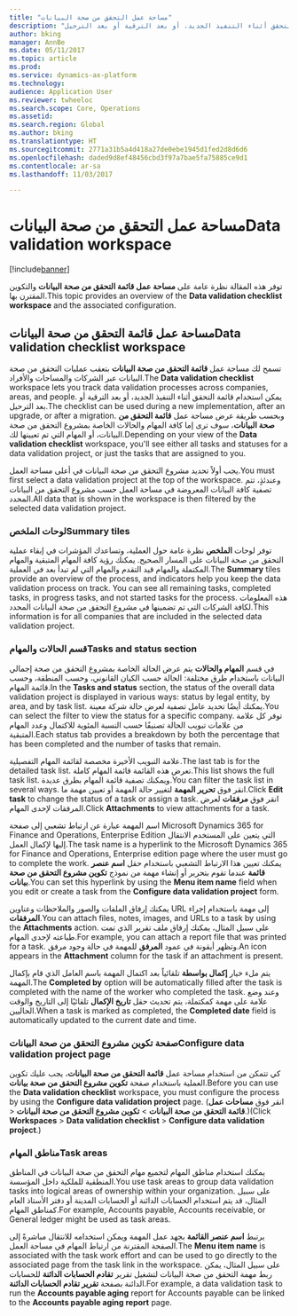 ```yaml
---
title: "مساحة عمل التحقق من صحة البيانات"
description: "تسمح لك مساحة عمل قائمة التحقق من صحة البيانات بتعقب عمليات التحقق من صحة البيانات عبر الشركات والمساحات والأفراد. يمكن استخدام قائمة التحقق أثناء التنفيذ الجديد، أو بعد الترقية أو بعد الترحيل."
author: bking
manager: AnnBe
ms.date: 05/11/2017
ms.topic: article
ms.prod: 
ms.service: dynamics-ax-platform
ms.technology: 
audience: Application User
ms.reviewer: twheeloc
ms.search.scope: Core, Operations
ms.assetid: 
ms.search.region: Global
ms.author: bking
ms.translationtype: HT
ms.sourcegitcommit: 2771a31b5a4d418a27de0ebe1945d1fed2d8d6d6
ms.openlocfilehash: daded9d8ef48456cbd3f97a7bae5fa75885ce9d1
ms.contentlocale: ar-sa
ms.lasthandoff: 11/03/2017

---
```


# <a name="data-validation-workspace"></a><span data-ttu-id="1aff5-104">مساحة عمل التحقق من صحة البيانات</span><span class="sxs-lookup"><span data-stu-id="1aff5-104">Data validation workspace</span></span>

[!include[banner](../includes/banner.md)]


<span data-ttu-id="1aff5-105">توفر هذه المقالة نظرة عامة على **مساحة عمل قائمة التحقق من صحة البيانات‬** والتكوين المقترن بها.</span><span class="sxs-lookup"><span data-stu-id="1aff5-105">This topic provides an overview of the **Data validation checklist workspace** and the associated configuration.</span></span>

## <a name="data-validation-checklist-workspace"></a><span data-ttu-id="1aff5-106">مساحة عمل قائمة التحقق من صحة البيانات</span><span class="sxs-lookup"><span data-stu-id="1aff5-106">Data validation checklist workspace</span></span>

<span data-ttu-id="1aff5-107">تسمح لك مساحة عمل **قائمة التحقق من صحة البيانات** بتعقب عمليات التحقق من صحة البيانات عبر الشركات والمساحات والأفراد.</span><span class="sxs-lookup"><span data-stu-id="1aff5-107">The **Data validation checklist** workspace lets you track data validation processes across companies, areas, and people.</span></span> <span data-ttu-id="1aff5-108">يمكن استخدام قائمة التحقق أثناء التنفيذ الجديد، أو بعد الترقية أو بعد الترحيل.</span><span class="sxs-lookup"><span data-stu-id="1aff5-108">The checklist can be used during a new implementation, after an upgrade, or after a migration.</span></span> <span data-ttu-id="1aff5-109">وبحسب طريقة عرض مساحة عمل **قائمة التحقق من صحة البيانات**، سوف ترى إما كافة المهام والحالات الخاصة بمشروع التحقق من صحة البيانات، أو المهام التي تم تعيينها لك.</span><span class="sxs-lookup"><span data-stu-id="1aff5-109">Depending on your view of the **Data validation checklist** workspace, you'll see either all tasks and statuses for a data validation project, or just the tasks that are assigned to you.</span></span>

<span data-ttu-id="1aff5-110">يجب أولاً تحديد مشروع التحقق من صحة البيانات في أعلى مساحة العمل.</span><span class="sxs-lookup"><span data-stu-id="1aff5-110">You must first select a data validation project at the top of the workspace.</span></span> <span data-ttu-id="1aff5-111">وعندئذٍ، تتم تصفية كافة البيانات المعروضة في مساحة العمل حسب مشروع التحقق من البيانات المحدد.</span><span class="sxs-lookup"><span data-stu-id="1aff5-111">All data that is shown in the workspace is then filtered by the selected data validation project.</span></span>

### <a name="summary-tiles"></a><span data-ttu-id="1aff5-112">لوحات الملخص</span><span class="sxs-lookup"><span data-stu-id="1aff5-112">Summary tiles</span></span>

<span data-ttu-id="1aff5-113">توفر لوحات **الملخص** نظرة عامة حول العملية، وتساعدك المؤشرات في إبقاء عملية التحقق من صحة البيانات على المسار الصحيح. يمكنك رؤية كافة المهام المتبقية والمهام المكتملة والمهام قيد التقدم والمهام التي لم تبدأ بعد في العملية.</span><span class="sxs-lookup"><span data-stu-id="1aff5-113">The **Summary** tiles provide an overview of the process, and indicators help you keep the data validation process on track. You can see all remaining tasks, completed tasks, in progress tasks, and not started tasks for the process.</span></span> <span data-ttu-id="1aff5-114">هذه المعلومات لكافة الشركات التي تم تضمينها في مشروع التحقق من صحة البيانات المحدد.</span><span class="sxs-lookup"><span data-stu-id="1aff5-114">This information is for all companies that are included in the selected data validation project.</span></span>

### <a name="tasks-and-status-section"></a><span data-ttu-id="1aff5-115">قسم الحالات والمهام</span><span class="sxs-lookup"><span data-stu-id="1aff5-115">Tasks and status section</span></span>

<span data-ttu-id="1aff5-116">في قسم **المهام والحالات** يتم عرض الحالة الخاصة بمشروع التحقق من صحة إجمالي البيانات باستخدام طرق مختلفة: الحالة حسب الكيان القانوني، وحسب المنطقة، وحسب قائمة المهام.</span><span class="sxs-lookup"><span data-stu-id="1aff5-116">In the **Tasks and status** section, the status of the overall data validation project is displayed in various ways: status by legal entity, by area, and by task list.</span></span> <span data-ttu-id="1aff5-117">يمكنك أيضًا تحديد عامل تصفية لعرض حالة شركة معينة.</span><span class="sxs-lookup"><span data-stu-id="1aff5-117">You can select the filter to view the status for a specific company.</span></span> <span data-ttu-id="1aff5-118">توفر كل علامة من علامات تبويب الحالة تصنيفًا حسب النسبة المئوية للاكتمال وعدد المهام المتبقية.</span><span class="sxs-lookup"><span data-stu-id="1aff5-118">Each status tab provides a breakdown by both the percentage that has been completed and the number of tasks that remain.</span></span>

<span data-ttu-id="1aff5-119">علامة التبويب الأخيرة مخصصة لقائمة المهام التفصيلية.</span><span class="sxs-lookup"><span data-stu-id="1aff5-119">The last tab is for the detailed task list.</span></span> <span data-ttu-id="1aff5-120">تعرض هذه القائمة قائمة المهام كاملة.</span><span class="sxs-lookup"><span data-stu-id="1aff5-120">This list shows the full task list.</span></span>
<span data-ttu-id="1aff5-121">ويمكنك تصفية قائمة المهام بطرق عديدة.‬</span><span class="sxs-lookup"><span data-stu-id="1aff5-121">You can filter the task list in several ways.</span></span> <span data-ttu-id="1aff5-122">انقر فوق **تحرير المهمة** لتغيير حالة المهمة أو تعيين مهمة ما.</span><span class="sxs-lookup"><span data-stu-id="1aff5-122">Click **Edit task** to change the status of a task or assign a task.</span></span> <span data-ttu-id="1aff5-123">انقر فوق **مرفقات** لعرض المرفقات لإحدى المهام.</span><span class="sxs-lookup"><span data-stu-id="1aff5-123">Click **Attachments** to view attachments for a task.</span></span>

<span data-ttu-id="1aff5-124">اسم المهمة عبارة عن ارتباط تشعبي إلى صفحة Microsoft Dynamics 365 for Finance and Operations, Enterprise Edition التي يتعين على المستخدم الانتقال إليها لإكمال العمل.</span><span class="sxs-lookup"><span data-stu-id="1aff5-124">The task name is a hyperlink to the Microsoft Dynamics 365 for Finance and Operations, Enterprise edition page where the user must go to complete the work.</span></span> <span data-ttu-id="1aff5-125">يمكنك تعيين هذا الارتباط التشعبي باستخدام حقل **اسم عنصر قائمة** عندما تقوم بتحرير أو إنشاء مهمة من نموذج **تكوين مشروع التحقق من صحة بيانات**.</span><span class="sxs-lookup"><span data-stu-id="1aff5-125">You can set this hyperlink by using the **Menu item name** field when you edit or create a task from the **Configure data validation project** form.</span></span>

<span data-ttu-id="1aff5-126">يمكنك إرفاق الملفات والصور والملاحظات وعناوين URL إلى مهمة باستخدام إجراء **المرفقات**.</span><span class="sxs-lookup"><span data-stu-id="1aff5-126">You can attach files, notes, images, and URLs to a task by using the **Attachments** action.</span></span> <span data-ttu-id="1aff5-127">على سبيل المثال، يمكنك إرفاق ملف تقرير الذي تمت طباعته لإحدى المهام.</span><span class="sxs-lookup"><span data-stu-id="1aff5-127">For example, you can attach a report file that was printed for a task.</span></span> <span data-ttu-id="1aff5-128">وتظهر أيقونة في عمود **المرفق** للمهمة في حالة وجود مرفق.</span><span class="sxs-lookup"><span data-stu-id="1aff5-128">An icon appears in the **Attachment** column for the task if an attachment is present.</span></span>

<span data-ttu-id="1aff5-129">يتم ملء خيار **إكمال بواسطة** تلقائياً بعد اكتمال المهمة باسم العامل الذي قام بإكمال المهمة.</span><span class="sxs-lookup"><span data-stu-id="1aff5-129">The **Completed by** option will be automatically filled after the task is completed with the name of the worker who completed the task.</span></span> <span data-ttu-id="1aff5-130">وعند وضع علامة على مهمة كمكتملة، يتم تحديث حقل **تاريخ الإكمال** تلقائيًا إلى التاريخ والوقت الحاليين.</span><span class="sxs-lookup"><span data-stu-id="1aff5-130">When a task is marked as completed, the **Completed date** field is automatically updated to the current date and time.</span></span>

### <a name="configure-data-validation-project-page"></a><span data-ttu-id="1aff5-131">صفحة تكوين مشروع التحقق من صحة البيانات</span><span class="sxs-lookup"><span data-stu-id="1aff5-131">Configure data validation project page</span></span>

<span data-ttu-id="1aff5-132">كي تتمكن من استخدام مساحة عمل **قائمة التحقق من صحة البيانات**، يجب عليك تكوين العملية باستخدام صفحة **تكوين مشروع التحقق من صحة بيانات**.</span><span class="sxs-lookup"><span data-stu-id="1aff5-132">Before you can use the **Data validation checklist** workspace, you must configure the process by using the **Configure data validation project** page.</span></span> <span data-ttu-id="1aff5-133">(انقر فوق **مساحات عمل** \> **‎قائمة التحقق من صحة البيانات** \> **تكوين مشروع التحقق من صحة البيانات**.)</span><span class="sxs-lookup"><span data-stu-id="1aff5-133">(Click **Workspaces** \> **Data validation checklist** \> **Configure data validation project**.)</span></span>

### <a name="task-areas"></a><span data-ttu-id="1aff5-134">مناطق المهام</span><span class="sxs-lookup"><span data-stu-id="1aff5-134">Task areas</span></span>

<span data-ttu-id="1aff5-135">يمكنك استخدام مناطق المهام لتجميع مهام التحقق من صحة البيانات في المناطق المنطقية للملكية داخل المؤسسة.</span><span class="sxs-lookup"><span data-stu-id="1aff5-135">You use task areas to group data validation tasks into logical areas of ownership within your organization.</span></span> <span data-ttu-id="1aff5-136">على سبيل المثال، قد يتم استخدام الحسابات الدائنة أو الحسابات المدينة أو دفتر الأستاذ العام كمناطق المهام.</span><span class="sxs-lookup"><span data-stu-id="1aff5-136">For example, Accounts payable, Accounts receivable, or General ledger might be used as task areas.</span></span>

<span data-ttu-id="1aff5-137">يرتبط **اسم عنصر القائمة** بجهد عمل المهمة ويمكن استخدامه للانتقال مباشرةً إلى الصفحة المقترنة من ارتباط المهام في مساحة العمل.</span><span class="sxs-lookup"><span data-stu-id="1aff5-137">The **Menu item name** is associated with the task work effort and can be used to go directly to the associated page from the task link in the workspace.</span></span> <span data-ttu-id="1aff5-138">على سبيل المثال، يمكن ربط مهمة التحقق من صحة البيانات لتشغيل تقرير **تقادم الحسابات الدائنة** للحسابات الدائنة بصفحة **تقرير تقادم الحسابات الدائنة**.</span><span class="sxs-lookup"><span data-stu-id="1aff5-138">For example, a data validation task to run the **Accounts payable aging** report for Accounts payable can be linked to the **Accounts payable aging report** page.</span></span>

